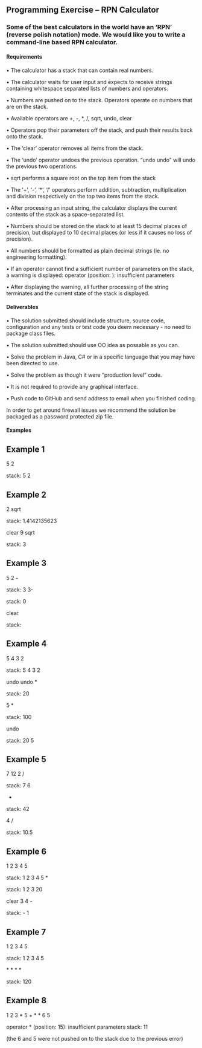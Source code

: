 Programming Exercise – RPN Calculator
------------------------

### Some of the best calculators in the world have an ‘RPN’ (reverse polish notation) mode. We would like you to write a command-line based RPN calculator.

#### Requirements
• The calculator has a stack that can contain real numbers.

• The calculator waits for user input and expects to receive strings containing
whitespace separated lists of numbers and operators.

• Numbers are pushed on to the stack. Operators operate on numbers that are on
the stack.

• Available operators are +, -, *, /, sqrt, undo, clear

• Operators pop their parameters off the stack, and push their results back onto
the stack.

• The ‘clear’ operator removes all items from the stack.

• The ‘undo’ operator undoes the previous operation. “undo undo” will undo the
previous two operations.

• sqrt performs a square root on the top item from the stack

• The ‘+’, ‘-’, ‘*’, ‘/’ operators perform addition, subtraction, multiplication and
division respectively on the top two items from the stack.

• After processing an input string, the calculator displays the current contents of the stack as a space-separated list.

• Numbers should be stored on the stack to at least 15 decimal places of precision, but displayed to 10 decimal places (or less if it causes no loss of precision).

• All numbers should be formatted as plain decimal strings (ie. no engineering formatting).

• If an operator cannot find a sufficient number of parameters on the stack, a warning is displayed:
operator <operator> (position: <pos>): insufficient parameters

• After displaying the warning, all further processing of the string terminates and the current state of the stack is displayed.

#### Deliverables

• The solution submitted should include structure, source code, configuration and any tests or test code you deem necessary - no need to package class files.

• The solution submitted should use OO idea as possable as you can.

• Solve the problem in Java, C# or in a specific language that you may have been directed to use.

• Solve the problem as though it were “production level” code. 

• It is not required to provide any graphical interface.

• Push code to GitHub and send address to email when you finished coding.

In order to get around firewall issues we recommend the solution be packaged as a password protected zip file.

#### Examples

Example 1
------------------
5 2

stack: 5 2

Example 2
------------------
2 sqrt

stack: 1.4142135623 

clear 9 sqrt

stack: 3

Example 3
------------------
5 2 - 

stack: 3 3- 

stack: 0 

clear 

stack:

Example 4
------------------
5 4 3 2

stack: 5 4 3 2 

undo undo *
 
stack: 20

5 *

stack: 100 

undo

stack: 20 5

Example 5
------------------
7 12 2 / 

stack: 7 6 

*

stack: 42 

4 /

stack: 10.5

Example 6
------------------
1 2 3 4 5

stack: 1 2 3 4 5 *

stack: 1 2 3 20 

clear 3 4 - 

stack: - 1

Example 7
------------------
1 2 3 4 5

stack: 1 2 3 4 5 

\* * * *

stack: 120

Example 8
------------------
1 2 3 * 5 + * * 6 5

operator * (position: 15): insufficient parameters stack: 11

(the 6 and 5 were not pushed on to the stack due to the previous error)
